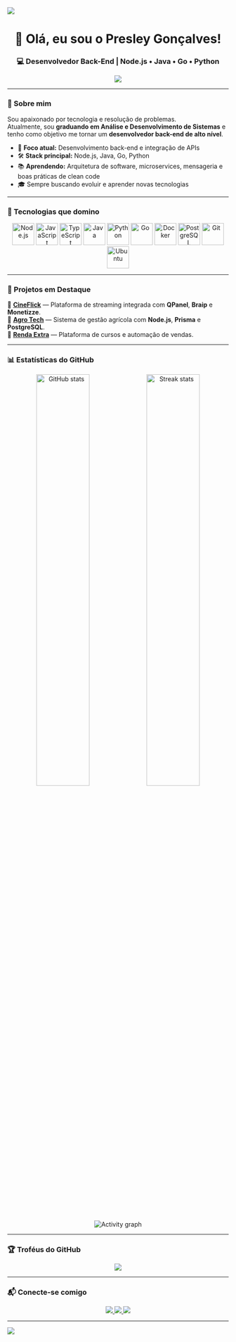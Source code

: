 <!-- Banner animado -->
<img src="https://capsule-render.vercel.app/api?type=waving&color=0:1E90FF,100:00BFFF&height=150&section=header&text=Presley%20Gonçalves&fontSize=40&fontColor=ffffff&animation=twinkling" />

<h1 align="center">👋 Olá, eu sou o Presley Gonçalves!</h1>
<h3 align="center">💻 Desenvolvedor Back-End | Node.js • Java • Go • Python</h3>

<p align="center">
  <img src="https://readme-typing-svg.herokuapp.com?font=Fira+Code&size=22&pause=1000&color=1E90FF&center=true&vCenter=true&width=600&lines=Desenvolvedor+Back-End;Apaixonado+por+tecnologia;Sempre+aprendendo+novas+tecnologias;Foco+em+Node.js+%7C+Java+%7C+Python+%7C+Go" />
</p>

---

### 🚀 Sobre mim  

Sou apaixonado por tecnologia e resolução de problemas.  
Atualmente, sou **graduando em Análise e Desenvolvimento de Sistemas** e tenho como objetivo me tornar um **desenvolvedor back-end de alto nível**.

- 🎯 **Foco atual:** Desenvolvimento back-end e integração de APIs  
- 🛠️ **Stack principal:** Node.js, Java, Go, Python  
- 📚 **Aprendendo:** Arquitetura de software, microservices, mensageria e boas práticas de clean code  
- 🎓 Sempre buscando evoluir e aprender novas tecnologias  

---

### 🧠 Tecnologias que domino  

<p align="center">
  <img alt="Node.js" height="50" src="https://cdn.jsdelivr.net/gh/devicons/devicon/icons/nodejs/nodejs-original.svg"/>
  <img alt="JavaScript" height="50" src="https://cdn.jsdelivr.net/gh/devicons/devicon/icons/javascript/javascript-original.svg"/>
  <img alt="TypeScript" height="50" src="https://cdn.jsdelivr.net/gh/devicons/devicon/icons/typescript/typescript-original.svg"/>
  <img alt="Java" height="50" src="https://cdn.jsdelivr.net/gh/devicons/devicon/icons/java/java-original.svg"/>
  <img alt="Python" height="50" src="https://cdn.jsdelivr.net/gh/devicons/devicon/icons/python/python-original.svg"/>
  <img alt="Go" height="50" src="https://cdn.jsdelivr.net/gh/devicons/devicon/icons/go/go-original.svg"/>
  <img alt="Docker" height="50" src="https://cdn.jsdelivr.net/gh/devicons/devicon/icons/docker/docker-original.svg"/>
  <img alt="PostgreSQL" height="50" src="https://cdn.jsdelivr.net/gh/devicons/devicon/icons/postgresql/postgresql-original.svg"/>
  <img alt="Git" height="50" src="https://cdn.jsdelivr.net/gh/devicons/devicon/icons/git/git-original.svg"/>
  <img alt="Ubuntu" height="50" src="https://cdn.jsdelivr.net/gh/devicons/devicon/icons/ubuntu/ubuntu-plain.svg"/>
</p>

---

### 📌 Projetos em Destaque  

🔹 [**CineFlick**](https://github.com/seu-repositorio) — Plataforma de streaming integrada com **QPanel**, **Braip** e **Monetizze**.  
🔹 [**Agro Tech**](https://github.com/seu-repositorio) — Sistema de gestão agrícola com **Node.js**, **Prisma** e **PostgreSQL**.  
🔹 [**Renda Extra**](https://github.com/seu-repositorio) — Plataforma de cursos e automação de vendas.

---

### 📊 Estatísticas do GitHub  

<p align="center">
  <img width="49%" src="https://github-readme-stats.vercel.app/api?username=presleygs&show_icons=true&theme=tokyonight" alt="GitHub stats"/>
  <img width="49%" src="https://github-readme-streak-stats.herokuapp.com/?user=presleygs&theme=tokyonight" alt="Streak stats"/>
</p>

<p align="center">
  <img src="https://github-readme-activity-graph.vercel.app/graph?username=presleygs&theme=tokyo-night" alt="Activity graph"/>
</p>

---

### 🏆 Troféus do GitHub  

<p align="center">
  <img src="https://github-profile-trophy.vercel.app/?username=presleygs&theme=tokyonight&row=1&column=7" />
</p>

---

### 📬 Conecte-se comigo  

<p align="center">
  <a href="https://www.linkedin.com/in/presley-gon%C3%A7alves-da-silva-74b692232/" target="_blank">
    <img src="https://img.shields.io/badge/-LinkedIn-%230077B5?style=for-the-badge&logo=linkedin&logoColor=white">
  </a>
  <a href="https://instagram.com/presleygs" target="_blank">
    <img src="https://img.shields.io/badge/-Instagram-%23E4405F?style=for-the-badge&logo=instagram&logoColor=white">
  </a>
  <a href="mailto:presleygs.1607@gmail.com" target="_blank">
    <img src="https://img.shields.io/badge/-Gmail-%23333?style=for-the-badge&logo=gmail&logoColor=white">
  </a>
</p>

---

<!-- Rodapé animado -->
<img src="https://capsule-render.vercel.app/api?type=waving&color=0:1E90FF,100:00BFFF&height=120&section=footer" />
